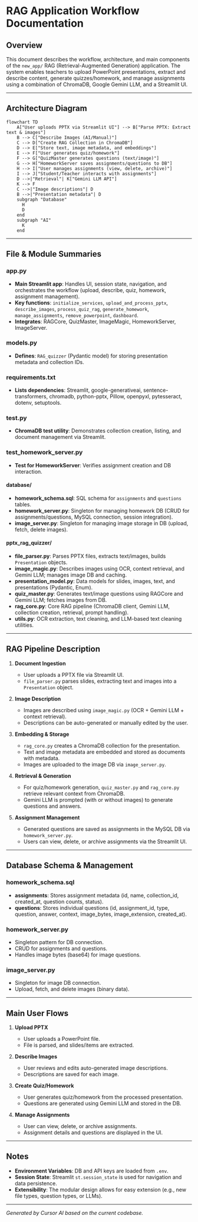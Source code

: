 # RAG Application Workflow Documentation

## Overview
This document describes the workflow, architecture, and main components of the `new_app/` RAG (Retrieval-Augmented Generation) application. The system enables teachers to upload PowerPoint presentations, extract and describe content, generate quizzes/homework, and manage assignments using a combination of ChromaDB, Google Gemini LLM, and a Streamlit UI.

---

## Architecture Diagram

```mermaid
flowchart TD
    A["User uploads PPTX via Streamlit UI"] --> B["Parse PPTX: Extract text & images"]
    B --> C["Describe Images (AI/Manual)"]
    C --> D["Create RAG Collection in ChromaDB"]
    D --> E["Store text, image metadata, and embeddings"]
    E --> F["User generates quiz/homework"]
    F --> G["QuizMaster generates questions (text/image)"]
    G --> H["HomeworkServer saves assignments/questions to DB"]
    H --> I["User manages assignments (view, delete, archive)"]
    I --> J["Student/Teacher interacts with assignments"]
    D -->|"Retrieval"| K["Gemini LLM API"]
    K --> F
    C -->|"Image descriptions"| D
    B -->|"Presentation metadata"| D
    subgraph "Database"
      H
      D
    end
    subgraph "AI"
      K
    end
```

---

## File & Module Summaries

### app.py
- **Main Streamlit app**: Handles UI, session state, navigation, and orchestrates the workflow (upload, describe, quiz, homework, assignment management).
- **Key functions**: `initialize_services`, `upload_and_process_pptx`, `describe_images`, `process_quiz_rag`, `generate_homework`, `manage_assignments`, `remove_powerpoint`, `dashboard`.
- **Integrates**: RAGCore, QuizMaster, ImageMagic, HomeworkServer, ImageServer.

### models.py
- **Defines**: `RAG_quizzer` (Pydantic model) for storing presentation metadata and collection IDs.

### requirements.txt
- **Lists dependencies**: Streamlit, google-generativeai, sentence-transformers, chromadb, python-pptx, Pillow, openpyxl, pytesseract, dotenv, setuptools.

### test.py
- **ChromaDB test utility**: Demonstrates collection creation, listing, and document management via Streamlit.

### test_homework_server.py
- **Test for HomeworkServer**: Verifies assignment creation and DB interaction.

#### database/
- **homework_schema.sql**: SQL schema for `assignments` and `questions` tables.
- **homework_server.py**: Singleton for managing homework DB (CRUD for assignments/questions, MySQL connection, session integration).
- **image_server.py**: Singleton for managing image storage in DB (upload, fetch, delete images).

#### pptx_rag_quizzer/
- **file_parser.py**: Parses PPTX files, extracts text/images, builds `Presentation` objects.
- **image_magic.py**: Describes images using OCR, context retrieval, and Gemini LLM; manages image DB and caching.
- **presentation_model.py**: Data models for slides, images, text, and presentations (Pydantic, Enum).
- **quiz_master.py**: Generates text/image questions using RAGCore and Gemini LLM; fetches images from DB.
- **rag_core.py**: Core RAG pipeline (ChromaDB client, Gemini LLM, collection creation, retrieval, prompt handling).
- **utils.py**: OCR extraction, text cleaning, and LLM-based text cleaning utilities.

---

## RAG Pipeline Description

1. **Document Ingestion**
   - User uploads a PPTX file via Streamlit UI.
   - `file_parser.py` parses slides, extracting text and images into a `Presentation` object.

2. **Image Description**
   - Images are described using `image_magic.py` (OCR + Gemini LLM + context retrieval).
   - Descriptions can be auto-generated or manually edited by the user.

3. **Embedding & Storage**
   - `rag_core.py` creates a ChromaDB collection for the presentation.
   - Text and image metadata are embedded and stored as documents with metadata.
   - Images are uploaded to the image DB via `image_server.py`.

4. **Retrieval & Generation**
   - For quiz/homework generation, `quiz_master.py` and `rag_core.py` retrieve relevant context from ChromaDB.
   - Gemini LLM is prompted (with or without images) to generate questions and answers.

5. **Assignment Management**
   - Generated questions are saved as assignments in the MySQL DB via `homework_server.py`.
   - Users can view, delete, or archive assignments via the Streamlit UI.

---

## Database Schema & Management

### homework_schema.sql
- **assignments**: Stores assignment metadata (id, name, collection_id, created_at, question counts, status).
- **questions**: Stores individual questions (id, assignment_id, type, question, answer, context, image_bytes, image_extension, created_at).

### homework_server.py
- Singleton pattern for DB connection.
- CRUD for assignments and questions.
- Handles image bytes (base64) for image questions.

### image_server.py
- Singleton for image DB connection.
- Upload, fetch, and delete images (binary data).

---

## Main User Flows

1. **Upload PPTX**
   - User uploads a PowerPoint file.
   - File is parsed, and slides/items are extracted.

2. **Describe Images**
   - User reviews and edits auto-generated image descriptions.
   - Descriptions are saved for each image.

3. **Create Quiz/Homework**
   - User generates quiz/homework from the processed presentation.
   - Questions are generated using Gemini LLM and stored in the DB.

4. **Manage Assignments**
   - User can view, delete, or archive assignments.
   - Assignment details and questions are displayed in the UI.

---

## Notes
- **Environment Variables**: DB and API keys are loaded from `.env`.
- **Session State**: Streamlit `st.session_state` is used for navigation and data persistence.
- **Extensibility**: The modular design allows for easy extension (e.g., new file types, question types, or LLMs).

---

*Generated by Cursor AI based on the current codebase.*
